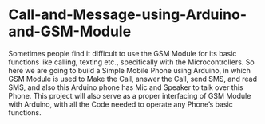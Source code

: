# Call-and-Message-using-Arduino-and-GSM-Module
Sometimes people find it difficult to use the GSM Module for its basic functions like calling, texting etc., specifically with the Microcontrollers. So here we are going to build a Simple Mobile Phone using Arduino, in which GSM Module is used to Make the Call, answer the Call, send SMS, and read SMS, and also this Arduino phone has Mic and Speaker to talk over this Phone. This project will also serve as a proper interfacing of GSM Module with Arduino, with all the Code needed to operate any Phone’s basic functions.
